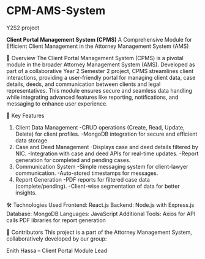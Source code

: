 # CPM-AMS-System
Y2S2 project

**Client Portal Management System (CPMS)**
A Comprehensive Module for Efficient Client Management in the Attorney Management System (AMS)

📖 Overview
The Client Portal Management System (CPMS) is a pivotal module in the broader Attorney Management System (AMS). Developed as part of a collaborative Year 2 Semester 2 project, CPMS streamlines client interactions, providing a user-friendly portal for managing client data, case details, deeds, and communication between clients and legal representatives.
This module ensures secure and seamless data handling while integrating advanced features like reporting, notifications, and messaging to enhance user experience.

🌟 Key Features
1. Client Data Management
-CRUD operations (Create, Read, Update, Delete) for client profiles.
-MongoDB integration for secure and efficient data storage.
2. Case and Deed Management
-Displays case and deed details filtered by NIC.
-Integration with case and deed APIs for real-time updates.
-Report generation for completed and pending cases.
3. Communication System
-Simple messaging system for client-lawyer communication.
-Auto-stored timestamps for messages.
4. Report Generation
-PDF reports for filtered case data (complete/pending).
-Client-wise segmentation of data for better insights.

🛠️ Technologies Used
Frontend: React.js
Backend: Node.js with Express.js
Database: MongoDB
Languages: JavaScript
Additional Tools:
  Axios for API calls
  PDF libraries for report generation

🤝 Contributors
This project is a part of the Attorney Management System, collaboratively developed by our group:

Enith Hassa – Client Portal Module Lead
